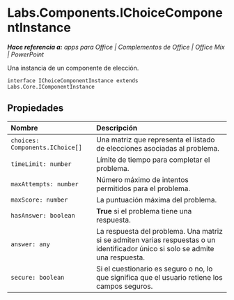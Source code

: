 
# <a name="labs.components.ichoicecomponentinstance"></a>Labs.Components.IChoiceComponentInstance

 _**Hace referencia a:** apps para Office | Complementos de Office | Office Mix | PowerPoint_

Una instancia de un componente de elección.

```
interface IChoiceComponentInstance extends Labs.Core.IComponentInstance
```


## <a name="properties"></a>Propiedades


|Nombre|Descripción|
|:-----|:-----|
| `choices: Components.IChoice[]`|Una matriz que representa el listado de elecciones asociadas al problema.|
| `timeLimit: number`|Límite de tiempo para completar el problema.|
| `maxAttempts: number`|Número máximo de intentos permitidos para el problema.|
| `maxScore: number`|La puntuación máxima del problema.|
| `hasAnswer: boolean`|**True** si el problema tiene una respuesta.|
| `answer: any`|La respuesta del problema. Una matriz si se admiten varias respuestas o un identificador único si solo se admite una respuesta.|
| `secure: boolean`|Si el cuestionario es seguro o no, lo que significa que el usuario retiene los campos seguros.|

